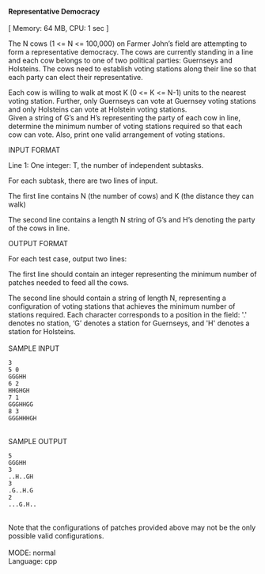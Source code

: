 **Representative Democracy**
<br>
<br>
[ Memory: 64 MB, CPU: 1 sec ]

The N cows (1 <= N <= 100,000) on Farmer John’s field are attempting to form a representative democracy. The cows are currently standing in a line and each cow belongs to one of two political parties: Guernseys and Holsteins. The cows need to establish voting stations along their line so that each party can elect their representative. 

Each cow is willing to walk at most K (0 <= K <= N-1) units to the nearest voting station. Further, only Guernseys can vote at Guernsey voting stations and only Holsteins can vote at Holstein voting stations.  
Given a string of G’s and H’s representing the party of each cow in line, determine the minimum number of voting stations required so that each cow can vote. Also, print one valid arrangement of voting stations.

INPUT FORMAT

Line 1: One integer: T, the number of independent subtasks.

For each subtask, there are two lines of input.

The first line contains N (the number of cows) and K (the distance they can walk)

The second line contains a length N string of G’s and H’s denoting the party of the cows in line.

OUTPUT FORMAT

For each test case, output two lines:

The first line should contain an integer representing the minimum number of patches needed to feed all the cows.

The second line should contain a string of length N, representing a configuration of voting stations that achieves the minimum number of stations required. Each character corresponds to a position in the field: '.' denotes no station, ‘G’ denotes a station for Guernseys, and 'H' denotes a station for Holsteins.
<br>
<br>
SAMPLE INPUT

    3
    5 0
    GGGHH
    6 2
    HHGHGH
    7 1
    GGGHHGG
    8 3
    GGGHHHGH
<br>    
SAMPLE OUTPUT

    5
    GGGHH
    3
    ..H..GH
    3
    .G..H.G
    2
    ...G.H..
<br>    
Note that the configurations of patches provided above may not be the only possible valid configurations.

<br>
<br>
MODE: normal <br>
Language: cpp<br>
